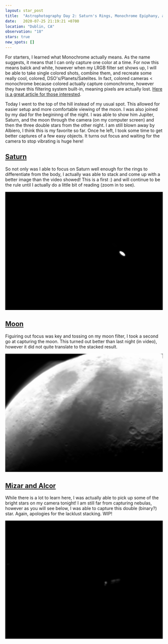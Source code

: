 ```yaml
---
layout: star_post
title:  "Astrophotography Day 2: Saturn's Rings, Monochrome Epiphany, and Mizar & Alcor"
date:   2020-07-25 21:19:21 +0700
location: "Dublin, CA"
observation: "18"
stars: true
new_spots: []
---
```


For starters, I learned what Monochrome actually means. As the name suggests, it means that I can only capture one color at a time. For now this means balck and white, however when my LRGB filter set shows up, I will be able to take single colored shots, combine them, and recreate some really cool, colored, DSO's/Planets/Satelites. In fact, colored cameras < monochrome because colored actually capture comonchrome, however they have this filtering system built-in, meaning pixels are actually lost. [Here is a great article for those interested](https://allans-stuff.com/2018/06/19/monochrome-vs-osc-ccd-cameras-which-is-right-for-you/).

Today I went to the top of the hill instead of my usual spot. This allowed for easier setup and more comfortable viewing of the moon. I was also joined by my dad for the begininng of the night. I was able to show him Jupiter, Saturn, and the moon through the camera (on my computer screen) and then the three double stars from the other night. I am still blown away by Albiero, I think this is my favorite so far. Once he left, I took some time to get better captures of a few easy objects. It turns out focus and waiting for the camera to stop vibrating is huge here!

## [Saturn](#saturn)

So not only was I able to focus on Saturn well enough for the rings to differentiate from the body, I actually was able to stack and come up with a better image than the video showed! This is a first :) and will continue to be the rule until I actually do a little bit of reading (zoom in to see).

![Saturn](assets/images/Stack_Saturn_1_7_25_20.png)

## [Moon](#moon)

Figuiring out focus was key and tossing on my moon filter, I took a second go at capturing the moon. This turned out better than last night (in video), however it did not quite translate to the stacked result.

![Moon](assets/images/Stack_Moon_1_7_25_20.png)

## [Mizar and Alcor](#mizar-and-alcor)

While there is a lot to learn here, I was actually able to pick up some of the bright stars on my camera tonight! I am still far from capturing nebulas, however as you will see below, I was able to capture this double (binary?) star. Again, apologies for the lacklust stacking. WIP!

![Mizar and Alcor](assets/images/Stack_Alcor_Mizar_1_7_25_20.png)